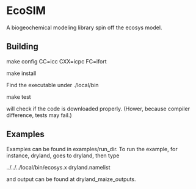 # EcoSIM

A biogeochemical modeling library spin off the ecosys model. 

## Building

make config CC=icc CXX=icpc FC=ifort

make install

Find the executable under ./local/bin

make test

will check if the code is downloaded properly.  (Hower, because compiler difference, tests may fail.)
## Examples
Examples can be found in examples/run_dir. 
To run the example, for instance, dryland, goes to dryland, then type

../../../local/bin/ecosys.x dryland.namelist 

and output can be found at dryland_maize_outputs.
